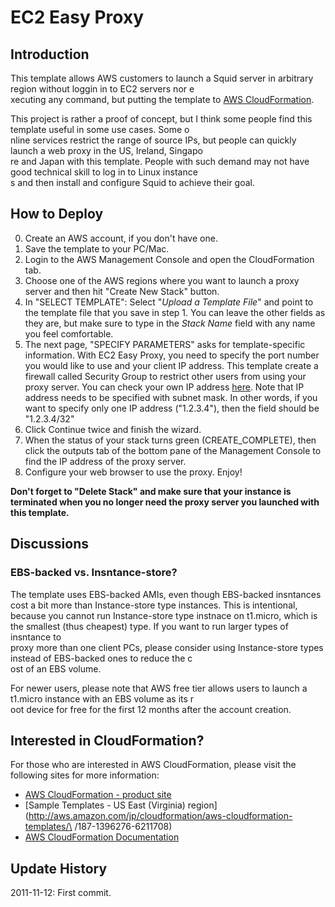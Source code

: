 # EC2 Easy Proxy
## Introduction
This template allows AWS customers to launch a Squid server in arbitrary region without loggin in to EC2 servers nor e\
xecuting any command, but putting the template to [AWS CloudFormation](http://aws.amazon.com/cloudformation/).

This project is rather a proof of concept, but I think some people find this template useful in some use cases. Some o\
nline services restrict the range of source IPs, but people can quickly launch a web proxy in the US, Ireland, Singapo\
re and Japan with this template. People with such demand may not have good technical skill to log in to Linux instance\
s and then install and configure Squid to achieve their goal.

## How to Deploy
0. Create an AWS account, if you don't have one.
1. Save the template to your PC/Mac.
2. Login to the AWS Management Console and open the CloudFormation tab.
3. Choose one of the AWS regions where you want to launch a proxy server and then hit "Create New Stack" button.
4. In "SELECT TEMPLATE": Select "*Upload a Template File*" and point to the template file that you save in step 1. You can leave the other fields as they are, but make sure to type in the *Stack Name* field with any name you feel comfortable.
5. The next page, "SPECIFY PARAMETERS" asks for template-specific information. With EC2 Easy Proxy, you need to specify the port number you would like to use and your client IP address. This template create a firewall called Security Group to restrict other users from using your proxy server. You can check your own IP address [here](http://whatismyipaddress.com/).
   Note that IP address needs to be specified with subnet mask. In other words, if you want to specify only one IP address ("1.2.3.4"), then the field should be "1.2.3.4/32"
6. Click Continue twice and finish the wizard.
7. When the status of your stack turns green (CREATE_COMPLETE), then click the outputs tab of the bottom pane of the Management Console to find the IP address of the proxy server.
8. Configure your web browser to use the proxy. Enjoy!

**Don't forget to "Delete Stack" and make sure that your instance is terminated when you no longer need the proxy server you launched with this template.**

## Discussions
### EBS-backed vs. Insntance-store?
The template uses EBS-backed AMIs, even though EBS-backed insntances cost a bit more
than Instance-store type instances. This is intentional, because you cannot run Instance-store
type instnace on t1.micro, which is the smallest (thus cheapest) type. If you want to run larger types of insntance to\
 proxy more than one client PCs, please consider using Instance-store types instead of EBS-backed ones to reduce the c\
ost of an EBS volume.

For newer users, please note that AWS free tier allows users to launch a t1.micro instance with an EBS volume as its r\
oot device for free for the first 12 months after the account creation.

## Interested in CloudFormation?
For those who are interested in AWS CloudFormation, please visit the following sites for more information:

*   [AWS CloudFormation - product site](http://aws.amazon.com/cloudformation/)
*   [Sample Templates - US East (Virginia) region](http://aws.amazon.com/jp/cloudformation/aws-cloudformation-templates/\
/187-1396276-6211708)
*   [AWS CloudFormation Documentation](http://aws.amazon.com/documentation/cloudformation/)


## Update History
2011-11-12: First commit.
